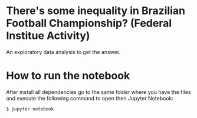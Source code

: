 # There's some inequality in Brazilian Football Championship? (Federal Institue Activity)
An exploratory data analysis to get the answer.

# How to run the notebook
After install all dependencies go to the same folder where you have the 
files and execute the following command to open then Jupyter Notebook:

`$ jupyter notebook`
